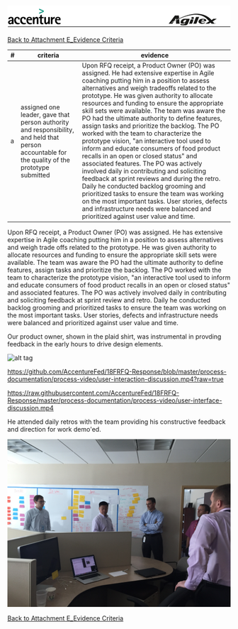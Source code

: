 ![alt tag](https://github.com/AccentureFed/18FRFQ-Response/raw/master/process-documentation/agile-process-photos/response-images/proposal-header.png)

[Back to Attachment E_Evidence Criteria](https://github.com/AccentureFed/18FRFQ-Response/blob/master/process-documentation/evidence/README.md)

|#|criteria|evidence|
|-------|---------------|------------------|
|a|assigned one leader, gave that person authority and responsibility, and held that person accountable for the quality of the prototype submitted| Upon RFQ receipt, a Product Owner (PO) was assigned. He had extensive expertise in Agile coaching putting him in a position to assess alternatives and weigh tradeoffs related to the prototype. He was given authority to allocate resources and funding to ensure the appropriate skill sets were available.   The team was aware the PO had the ultimate authority to define features, assign tasks and prioritize the backlog.  The PO worked with the team to characterize the prototype vision, "an interactive tool used to inform and educate consumers of food product recalls in an open or closed status" and associated features. The PO was actively involved daily in contributing and soliciting feedback at sprint reviews and during the retro. Daily he conducted backlog grooming and prioritized tasks to ensure the team was working on the most important tasks. User stories, defects and infrastructure needs were balanced and prioritized against user value and time. |

Upon RFQ receipt, a Product Owner (PO) was assigned. He has extensive expertise in Agile coaching putting him in a position to assess alternatives and weigh trade offs related to the prototype. He was given authority to allocate resources and funding to ensure the appropriate skill sets were available. The team was aware the PO had the ultimate authority to define features, assign tasks and prioritize the backlog. The PO worked with the team to characterize the prototype vision, "an interactive tool used to inform and educate consumers of food product recalls in an open or closed status" and associated features. The PO was actively involved daily in contributing and soliciting feedback at sprint review and retro. Daily he conducted backlog grooming and prioritized tasks to ensure the team was working on the most important tasks. User stories, defects and infrastructure needs were balanced and prioritized against user value and time.

Our product owner, shown in the plaid shirt, was instrumental in provding feedback in the early hours to drive design elements.

![alt tag](https://github.com/AccentureFed/18FRFQ-Response/blob/master/process-documentation/agile-process-photos/process-photos/prototype-discussion%20%28added%206.23%29.png>)

https://github.com/AccentureFed/18FRFQ-Response/blob/master/process-documentation/process-video/user-interaction-discussion.mp4?raw=true

https://raw.githubusercontent.com/AccentureFed/18FRFQ-Response/master/process-documentation/process-video/user-interface-discussion.mp4

He attended daily retros with the team providing his constructive feedback and direction for work demo'ed.

![alt tag](https://github.com/AccentureFed/18FRFQ-Response/blob/master/process-documentation/agile-process-photos/process-photos/6.24.2015%2009.33%20-%20standup.JPG?raw=true>)

[Back to Attachment E_Evidence Criteria](https://github.com/AccentureFed/18FRFQ-Response/blob/master/process-documentation/evidence/README.md)
